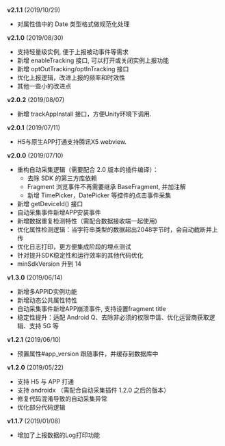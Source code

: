 **v2.1.1** (2019/10/29)
- 对属性值中的 Date 类型格式做规范化处理

**v2.1.0** (2019/08/30)
- 支持轻量级实例, 便于上报被动事件等需求
- 新增 enableTracking 接口, 可以打开或关闭实例上报功能
- 新增 optOutTracking/optInTracking 接口
- 优化上报逻辑，改进上报的频率和时效性
- 其他一些小的改进点

**v2.0.2** (2019/08/07)
-  新增 trackAppInstall 接口，方便Unity环境下调用.

**v2.0.1** (2019/07/11)

- H5与原生APP打通支持腾讯X5 webview.

**v2.0.0** (2019/07/10)

- 重构自动采集逻辑（需要配合 2.0 版本的插件编译）：
	- 去除 SDK 的第三方库依赖
	- Fragment 浏览事件不再需要继承 BaseFragment, 并加注解
	- 新增 TimePicker，DatePicker 等控件的点击事件采集
- 新增 getDeviceId() 接口
- 自动采集事件新增APP安装事件
- 新增数据重复检测特性（需配合数据接收端一起使用)
- 优化属性检测逻辑：当字符串类型的数据超出2048字节时，会自动截断并上传
- 优化日志打印，更方便集成阶段的埋点测试
- 针对提升SDK稳定性和运行效率的其他代码优化
- minSdkVersion 升到 14

**v1.3.0** (2019/06/14)

- 新增多APPID实例功能
- 新增动态公共属性特性
- 自动采集事件新增APP崩溃事件, 支持设置fragment title
- 稳定性提升：适配 Android Q、去除非必须的权限申请、优化运营商获取逻辑、支持 5G 等

**v1.2.1** (2019/06/10)
- 预置属性#app_version 跟随事件，并缓存到数据库中


**v1.2.0** (2019/05/22)

- 支持 H5 与 APP 打通
- 支持 androidx （需配合自动采集插件 1.2.0 之后的版本）
- 修复代码混淆导致的自动采集异常
- 优化部分代码逻辑

**v1.1.7** (2019/01/08)

- 增加了上报数据的Log打印功能

